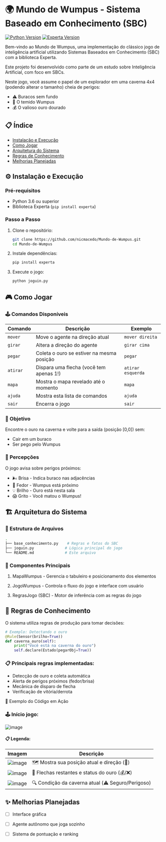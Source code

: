 # 🌍 Mundo de Wumpus - Sistema Baseado em Conhecimento (SBC)

[![Python Version](https://img.shields.io/badge/python-3.6%2B-blue)](https://www.python.org/)
[![Experta Version](https://img.shields.io/badge/experta-1.9.0-green)](https://pypi.org/project/experta/)

Bem-vindo ao Mundo de Wumpus, uma implementação do clássico jogo de inteligência artificial utilizando Sistemas Baseados em Conhecimento (SBC) com a biblioteca Experta.

Este projeto foi desenvolvido como parte de um estudo sobre Inteligência Artificial, com foco em SBCs.

Neste jogo, você assume o papel de um explorador em uma caverna 4x4 (podendo alterar o tamanho) cheia de perigos:
- ⚠️ Buracos sem fundo
- 👹 O temido Wumpus
- 💰 O valioso ouro dourado

## 📋 Índice
- [Instalação e Execução](#⚙️-instalação-e-execução)
- [Como Jogar](#🎮-como-jogar)
- [Arquitetura do Sistema](#🏗️-arquitetura-do-sistema)
- [Regras de Conhecimento](#🧠-regras-de-conhecimento)
- [Melhorias Planejadas](#✨-melhorias-planejadas)

## ⚙️ Instalação e Execução

### Pré-requisitos
- Python 3.6 ou superior
- Biblioteca Experta (`pip install experta`)

### Passo a Passo
1. Clone o repositório:
   ```bash
   git clone https://github.com/nicmacedo/Mundo-de-Wumpus.git
   cd Mundo-de-Wumpus
   ```
2. Instale dependências:
   ```bash
   pip install experta
   ```
3. Execute o jogo:
   ```bash
   python joguin.py
   ```

## 🎮 Como Jogar

### 🕹️ Comandos Disponíveis
| Comando  | Descrição                                                                 | Exemplo                     |
|----------|---------------------------------------------------------------------------|-----------------------------|
| `mover`  | Move o agente na direção atual                                            | `mover direita`             |
| `girar`  | Altera a direção do agente                                                | `girar cima`                |
| `pegar`  | Coleta o ouro se estiver na mesma posição                                 | `pegar`                     |
| `atirar` | Dispara uma flecha (você tem apenas 1!)                                   | `atirar esquerda`           |
| `mapa`   | Mostra o mapa revelado até o momento                                      | `mapa`                      |
| `ajuda`  | Mostra esta lista de comandos                                             | `ajuda`                     |
| `sair`   | Encerra o jogo                                                            | `sair`                      |

### 🎯 Objetivo
Encontre o ouro na caverna e volte para a saída (posição [0,0]) sem:
- Cair em um buraco
- Ser pego pelo Wumpus

### 🚨 Percepções
O jogo avisa sobre perigos próximos:
- 🌬️ Brisa - Indica buraco nas adjacências
- 👃 Fedor - Wumpus está próximo
- 💡 Brilho - Ouro está nesta sala
- 😱 Grito - Você matou o Wumpus!

## 🏗️ Arquitetura do Sistema

### 📂 Estrutura de Arquivos
```bash
.
├── base_conhecimento.py    # Regras e fatos do SBC
├── joguin.py              # Lógica principal do jogo
└── README.md              # Este arquivo
```

### 🔧 Componentes Principais
1. MapaWumpus - Gerencia o tabuleiro e posicionamento dos elementos

2. JogoWumpus - Controla o fluxo do jogo e interface com usuário

3. RegrasJogo (SBC) - Motor de inferência com as regras do jogo

## 🧠 Regras de Conhecimento
O sistema utiliza regras de produção para tomar decisões:
```python
# Exemplo: Detectando o ouro
@Rule(Sensor(brilho=True))
def caverna_ouro(self):
    print("Você está na caverna do ouro")
    self.declare(Estado(pegarObj=True))
```
### 📋 Principais regras implementadas:

- Detecção de ouro e coleta automática
- Alerta de perigos próximos (fedor/brisa)
- Mecânica de disparo de flecha
- Verificação de vitória/derrota

📸 Exemplo do Código em Ação

### 🕹️ Início jogo:
![image](https://github.com/user-attachments/assets/94a01569-fd0a-4bb5-9d37-31a6d1b317fb)

#### 📋 Legenda:
| Imagem                                                                                   | Descrição                                            |
|------------------------------------------------------------------------------------------|------------------------------------------------------|
| ![image](https://github.com/user-attachments/assets/b6156e15-8e43-41d0-a86b-2d9a57a1c0f3) | 🗺️ Mostra sua posição atual e direção (🧭)          |
| ![image](https://github.com/user-attachments/assets/6a35b007-e80f-45e8-8f95-35b92cc244b3) | 🏹 Flechas restantes e status do ouro (💰/❌)        |
| ![image](https://github.com/user-attachments/assets/66015f8e-eb42-45a5-8799-3f08faada8ae) | 🔍 Condição da caverna atual (⚠️ Seguro/Perigoso)   |

## ✨ Melhorias Planejadas
- [ ] Interface gráfica

- [ ] Agente autônomo que joga sozinho

- [ ] Sistema de pontuação e ranking

